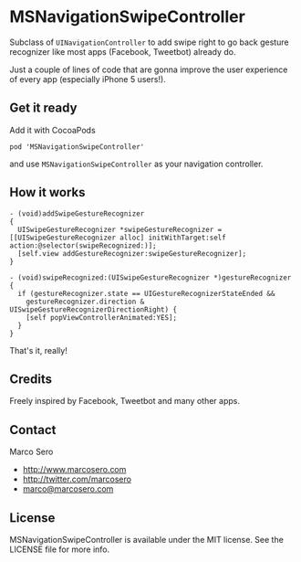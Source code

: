 # MSNavigationSwipeController

Subclass of `UINavigationController` to add swipe right to go back gesture recognizer like most apps (Facebook, Tweetbot) already do.

Just a couple of lines of code that are gonna improve the user experience of every app (especially iPhone 5 users!).



## Get it ready

Add it with CocoaPods

    pod 'MSNavigationSwipeController'

and use `MSNavigationSwipeController` as your navigation controller.

## How it works

    - (void)addSwipeGestureRecognizer
    {
      UISwipeGestureRecognizer *swipeGestureRecognizer = [[UISwipeGestureRecognizer alloc] initWithTarget:self action:@selector(swipeRecognized:)];
      [self.view addGestureRecognizer:swipeGestureRecognizer];
    }
    
    - (void)swipeRecognized:(UISwipeGestureRecognizer *)gestureRecognizer
    {
      if (gestureRecognizer.state == UIGestureRecognizerStateEnded &&
        gestureRecognizer.direction & UISwipeGestureRecognizerDirectionRight) {
        [self popViewControllerAnimated:YES];
      }
    }

That's it, really!


## Credits

Freely inspired by Facebook, Tweetbot and many other apps.

## Contact

Marco Sero

- http://www.marcosero.com
- http://twitter.com/marcosero 
- marco@marcosero.com

## License

MSNavigationSwipeController is available under the MIT license. See the LICENSE file for more info.
